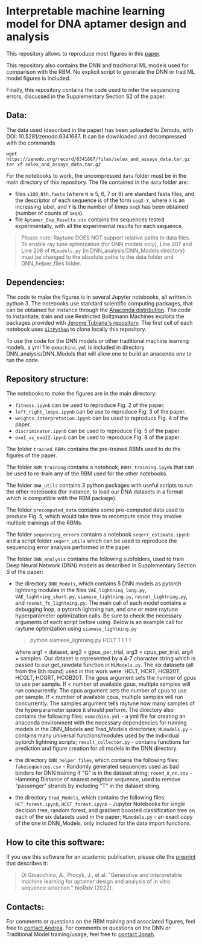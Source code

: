 # Interpretable machine learning model for DNA aptamer design and analysis

This repository allows to reproduce most figures in this [paper](https://www.biorxiv.org/content/10.1101/2022.03.12.484094v1).

This repository also contains the DNN and traditional ML models used for comparison with the RBM. No explicit script to generate the DNN or trad ML model figures is included.

Finally, this repository contains the code used to infer the sequencing errors, discussed in the Supplementary Section S2 of the paper.

## Data:
The data used (described in the paper) has been uploaded to Zenodo, with DOI: 10.5281/zenodo.6341687. 
It can be downloaded and decompressed with the commands 
```
wget https://zenodo.org/record/6341687/files/selex_and_assays_data.tar.gz
tar xf selex_and_assays_data.tar.gz 
```
For the notebooks to work, the uncompressed `data` folder must be in the main directory of this repository.
The file contained in the `data` folder are:
- files `s100_Nth.fasta` (where `N` is 5, 6, 7 or 8) are standard fasta files, and the descriptor of each sequence is of the form `seqX-Y`, where `X` is an increasing label, and `Y` is the number of times `seqX` has been obtained (number of counts of `seqX`).
- file `Aptamer_Exp_Results.csv` contains the sequences tested experimentally, with all the experimental results for each sequence.

> Please note: Raytune DOES NOT support relative paths to data files. To enable ray tune optimization (for DNN models only), Line 207 and Line 208 of `MLmodels.py` (in DNN_analysis/DNN_Models directory) must be changed to the absolute paths to the data folder and DNN_helper_files folder.


## Dependencies:
The code to make the figures is in several Jupyter notebooks, all written in python 3. The notebooks use standard scientific computing packages, that can be obtained for instance through the [Anaconda distribution](https://www.anaconda.com/products/individual).
The code to instantiate, train and use Restricted Boltzmann Machines exploits the packages provided with [Jerome Tubiana's repository](https://github.com/jertubiana/PGM). The first cell of each notebook uses [`GitPython`](https://github.com/gitpython-developers/GitPython) to clone locally this repository.

To use the code for the DNN models or other traditional machine learning models, a yml file `exmachina.yml` is included in directory DNN_analysis/DNN_Models that will allow one to build an anaconda env to run the code.

## Repository structure:
The notebooks to make the figures are in the main directory:
- `fitness.ipynb` can be used to reproduce Fig. 2 of the paper.
- `left_right_loops.ipynb` can be use to reproduce Fig. 3 of the paper.
- `weights_interpretation.ipynb` can  be used to reproduce Fig. 4 of the paper.
- `discriminator.ipynb` can be used to reproduce Fig. 5 of the paper.
- `exoI_vs_exoII.ipynb` can be used to reproduce Fig. 8 of the paper.

The folder `trained_RBMs` contains the pre-trained RBMs used to do the figures of the paper.

The folder `RBM_training` contains a notebook, `RBMs_training.ipynb` that can be used to re-train any of the RBM used for the other notebooks.

The folder `DNA_utils` contains 3 python packages with useful scripts to run the other notebooks (for instance, to load our DNA datasets in a format which is compatible with the RBM package).

The folder `precomputed_data` contains some pre-computed data used to produce Fig. 5, which would take time to recompute since they involve multiple trainings of the RBMs.

The folder `sequencing_errors` contains a notebook `seqerr_estimate.ipynb` and a script folder `seqerr_utils` which can be used to reproduce the sequencing error analysis performed in the paper.

The folder `DNN_analysis` contains the following subfolders, used to train Deep Neural Network (DNN) models as described in Supplementary Section S of the paper:

- the directory `DNN_Models`, which contains 5 DNN models as pytorch lightning modules in the files `VAE_lightning_long.py`, `VAE_lightning_short.py`, `siamese_lightning.py`, `resnet_lightning.py`, and `resnet_fc_lightning.py`. The main call of each model contains a debugging loop, a pytorch lightning run, and one or more raytune hyperparameter optimization calls. Be sure to check the necessary arguments of each script before using. Below is an example call for raytune optimization using `siamese_lightning.py` 
  > python siamese_lightning.py HCLT 1 1 1 1    

  where arg1 = dataset, arg2 = gpus_per_trial, arg3 = cpus_per_trial,  arg4 = samples. Our dataset is represented by a 4-7 character string which is passed to our get_rawdata function in `MLModels.py`. The six datasets (all from the 8th round) used in this work were: HCLT, HCRT, HCB20T, HCGLT, HCGRT, HCGB20T. The gpus argument sets the number of gpus to use per sample. If < number of available gpus, multiple samples will run concurrently. The cpus argument sets the number of cpus to use per sample. If < number of available cpus, multiple samples will run concurrently. The samples argument tells raytune how many samples of the hyperparameter space it should perform.
  The directory also contains the following files: `exmachina.yml` - a yml file for creating an anaconda environment with the necessary dependencies for running models in the DNN_Models and Trad_Models directories; `MLmodels.py` - contains many universal functions/modules used by the individual pytorch lightning scripts; `result_collector.py` - contains functions for prediction and figure creation for all models in the DNN directory.
  
- the directory `DNN_helper_files`, which contains the following files: `fakesequences.csv` - Randomly generated sequences used as bad binders for DNN training if "G" is in the dataset string; `round_8_nn.csv` - Hamming Distance of nearest neighbor sequence, used to remove "passenger" strands by including "T" in the dataset string.

- the directory `Trad_Models`, which contains the following files: `HCT_forest.ipynb`, `HCGT_forest.ipynb` - Jupyter Notebooks for single decision tree, random forest, and gradient boosted classification tree on each of the six datasets used in the paper; `MLmodels.py` - an exact copy of the one in DNN_Models, only included for the data import functions.

## How to cite this software:
If you  use this software for an academic publication, please cite the
[preprint](https://www.biorxiv.org/content/10.1101/2022.03.12.484094v1) that describes it:

> Di Gioacchino, A., Procyk, J., et al. "Generative and interpretable machine learning for aptamer design and analysis of in vitro sequence selection."
  bioRxiv (2022).

## Contacts:
For comments or questions on the RBM training and associated figures, feel free to [contact Andrea](mailto:andrea.dgioacchino@gmail.com).
For comments or questions on the DNN or Traditional Model training/usage, feel free to [contact Jonah](mailto:jprocyk@asu.edu).
